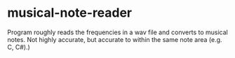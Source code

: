 # musical-note-reader
Program roughly reads the frequencies in a wav file and converts to musical notes. Not highly accurate, but accurate to within the same note area (e.g. C, C#).)
